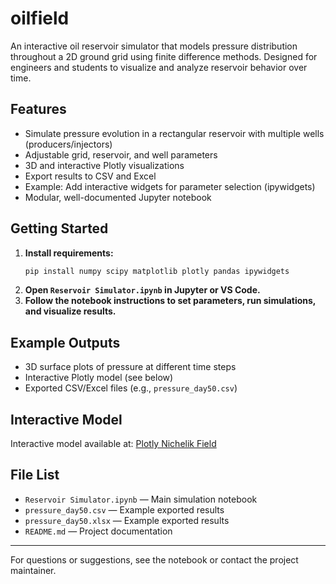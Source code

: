 # oilfield

An interactive oil reservoir simulator that models pressure distribution throughout a 2D ground grid using finite difference methods. Designed for engineers and students to visualize and analyze reservoir behavior over time.

## Features
- Simulate pressure evolution in a rectangular reservoir with multiple wells (producers/injectors)
- Adjustable grid, reservoir, and well parameters
- 3D and interactive Plotly visualizations
- Export results to CSV and Excel
- Example: Add interactive widgets for parameter selection (ipywidgets)
- Modular, well-documented Jupyter notebook

## Getting Started
1. **Install requirements:**
   ```zsh
   pip install numpy scipy matplotlib plotly pandas ipywidgets
   ```
2. **Open `Reservoir Simulator.ipynb` in Jupyter or VS Code.**
3. **Follow the notebook instructions to set parameters, run simulations, and visualize results.**

## Example Outputs
- 3D surface plots of pressure at different time steps
- Interactive Plotly model (see below)
- Exported CSV/Excel files (e.g., `pressure_day50.csv`)

## Interactive Model
Interactive model available at: [Plotly Nichelik Field](https://plot.ly/~keedanbarrera/2/nichelik-field/#/)

## File List
- `Reservoir Simulator.ipynb` — Main simulation notebook
- `pressure_day50.csv` — Example exported results
- `pressure_day50.xlsx` — Example exported results
- `README.md` — Project documentation

---

For questions or suggestions, see the notebook or contact the project maintainer.
